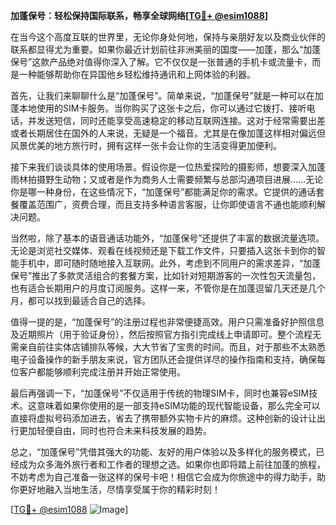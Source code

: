 **加蓬保号：轻松保持国际联系，畅享全球网络[[TG💪+ @esim1088](https://t.me/s/esim1088)]**

在当今这个高度互联的世界里，无论你身处何地，保持与亲朋好友以及商业伙伴的联系都显得尤为重要。如果你最近计划前往非洲美丽的国度——加蓬，那么“加蓬保号”这款产品绝对值得你深入了解。它不仅仅是一张普通的手机卡或流量卡，而是一种能够帮助你在异国他乡轻松维持通讯和上网体验的利器。

首先，让我们来聊聊什么是“加蓬保号”。简单来说，“加蓬保号”就是一种可以在加蓬本地使用的SIM卡服务。当你购买了这张卡之后，你可以通过它拨打、接听电话，并发送短信，同时还能享受高速稳定的移动互联网连接。这对于经常需要出差或者长期居住在国外的人来说，无疑是一个福音。尤其是在像加蓬这样相对偏远但风景优美的地方旅行时，拥有这样一张卡会让你的生活变得更加便利。

接下来我们谈谈具体的使用场景。假设你是一位热爱探险的摄影师，想要深入加蓬雨林拍摄野生动物；又或者是作为商务人士需要频繁与总部沟通项目进展……无论你是哪一种身份，在这些情况下，“加蓬保号”都能满足你的需求。它提供的通话套餐覆盖范围广，资费合理，而且支持多种语言客服，让你即使语言不通也能顺利解决问题。

当然啦，除了基本的语音通话功能外，“加蓬保号”还提供了丰富的数据流量选项。无论是浏览社交媒体、观看在线视频还是下载工作文件，只要插入这张卡到你的智能手机中，即可随时随地接入互联网。此外，考虑到不同用户的需求差异，“加蓬保号”推出了多款灵活组合的套餐方案，比如针对短期游客的一次性包天流量包，也有适合长期用户的月度订阅服务。这样一来，不管你是在加蓬逗留几天还是几个月，都可以找到最适合自己的选择。

值得一提的是，“加蓬保号”的注册过程也非常便捷高效。用户只需准备好护照信息及近期照片（用于验证身份），然后按照官方指引完成线上申请即可。整个流程无需亲自前往实体店铺排队等候，大大节省了宝贵的时间。而且，对于那些不太熟悉电子设备操作的新手朋友来说，官方团队还会提供详尽的操作指南和支持，确保每位客户都能够顺利完成注册并开始正常使用。

最后再强调一下，“加蓬保号”不仅适用于传统的物理SIM卡，同时也兼容eSIM技术。这意味着如果你使用的是一部支持eSIM功能的现代智能设备，那么完全可以直接将虚拟号码添加进去，省去了携带额外实物卡片的麻烦。这种创新的设计让出行更加轻便自由，同时也符合未来科技发展的趋势。

总之，“加蓬保号”凭借其强大的功能、友好的用户体验以及多样化的服务模式，已经成为众多海外旅行者和工作者的理想之选。如果你也即将踏上前往加蓬的旅程，不妨考虑为自己准备一张这样的保号卡吧！相信它会成为你旅途中的得力助手，助你更好地融入当地生活，尽情享受属于你的精彩时刻！

[[TG💪+ @esim1088](https://t.me/s/esim1088) ![Image](https://i.postimg.cc/4NQfJmqS/Snipaste-2025-05-13-00-14-12.png)]